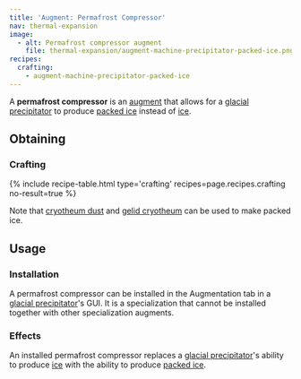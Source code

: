 ```yaml
---
title: 'Augment: Permafrost Compressor'
nav: thermal-expansion
image:
  - alt: Permafrost compressor augment
    file: thermal-expansion/augment-machine-precipitator-packed-ice.png
recipes:
  crafting:
    - augment-machine-precipitator-packed-ice
---
```


A **permafrost compressor** is an [augment](/docs/augments/) that allows for a
[glacial precipitator](/docs/glacial-precipitator/) to produce [packed
ice](https://minecraft.gamepedia.com/Packed_Ice) instead of
[ice](https://minecraft.gamepedia.com/Ice).


Obtaining
---------

### Crafting
{% include recipe-table.html type='crafting' recipes=page.recipes.crafting no-result=true %}

Note that [cryotheum dust](/docs/cryotheum-dust/) and [gelid
cryotheum](/docs/gelid-cryotheum/) can be used to make packed ice.


Usage
-----

### Installation
A permafrost compressor can be installed in the Augmentation tab in a [glacial
precipitator](/docs/glacial-precipitator/)'s GUI. It is a specialization that
cannot be installed together with other specialization augments.

### Effects
An installed permafrost compressor replaces a [glacial
precipitator](/docs/glacial-precipitator/)'s ability to produce
[ice](https://minecraft.gamepedia.com/Ice) with the ability to produce [packed
ice](https://minecraft.gamepedia.com/Packed_Ice).
